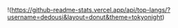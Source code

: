 !(https://github-readme-stats.vercel.app/api/top-langs/?username=dedousi&layout=donut&theme=tokyonight)
